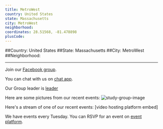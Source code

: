 ```yaml
---
title: MetroWest
country: United States
state: Massachusetts
city: MetroWest
neighborhood: 
coordinates: 28.51568, -81.478898
plusCode:
---
```


##Country: United States
##State: Massachusetts
##City: MetroWest
##Neighborhood: 
*****
Join our [Facebook group](https://www.facebook.com/groups/free.code.camp.metrowest.ma).

You can chat with us on [chat app]().

Our Group leader is [leader]()

Here are some pictures from our recent events:
![study-group-image]()

Here's a stream of one of our recent events:
[video hosting platform embed]

We have events every Tuesday. You can RSVP for an event on [event platform]().
